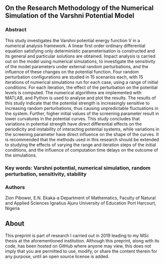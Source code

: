 ## On the Research Methodology of the Numerical Simulation of the Varshni Potential Model
### Abstract
This study investigates the Varshni potential energy function V in a numerical analysis framework. A linear first order ordinary differential equation satisfying only deterministic parameterisation is constructed and its general and particular solutions are obtained. Impact analysis is carried out on the model using numerical simulations, to investigate the sensitivity of the model parameters under external random perturbations, and the influence of these changes on the potential function. Four random perturbation configurations are studied in 15 scenarios each, with 15 iterations of numerical simulations run for each case, using a range of initial conditions. For each iteration, the effect of the perturbation on the potential levels is computed. The numerical algorithms are implemented with MATLAB, and Python is used to analyse and plot the results. The results of this study indicate that the potential strength is increasingly sensitive to increasing random perturbations, thus causing unpredictable fluctuations in the system. Further, higher initial values of the screening parameter result in lower curvatures in the potential curves. This study concludes that variations in potential strength have direct differential effects on the periodicity and instability of interacting potential systems, while variations in the screening parameter have direct influence on the shape of the curves. It is recommended that the methods used in this research should be extended to studying the effects of varying the range and iteration steps of the initial conditions, and the influence of computation time delays on the outcome of the simulations.

### Key words: Varshni potential, numerical simulation, random perturbation, sensitivity, stability

### Authors
Zion Pibowei, E.N. Ekaka-a
Department of Mathematics, Faculty of Natural and Applied Sciences
Ignatius Ajuru University of Education
Port Harcourt, Nigeria

## About
This preprint is part of research I carried out in 2019 leading to my MSc thesis at the aforementioned institution. Although this preprint, along with its code, has been hosted on GitHub where anyone may view, this does not imply that you are permitted to use, modify, or share the content therein for any purpose, until an open source license is added.

